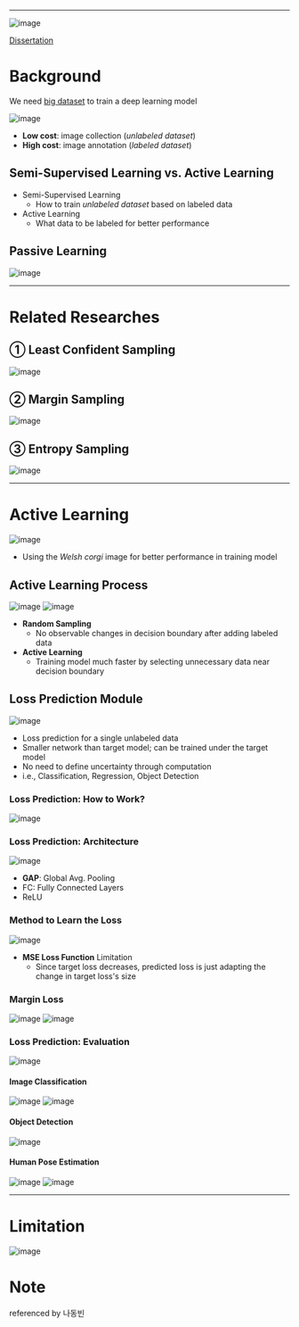 
****
![image](https://user-images.githubusercontent.com/39285147/178131203-306385b4-13e0-4f23-b109-d041767b2cb7.png)

[Dissertation](https://openaccess.thecvf.com/content_CVPR_2019/papers/Yoo_Learning_Loss_for_Active_Learning_CVPR_2019_paper.pdf)

# Background
We need <u>big dataset</u> to train a deep learning model

![image](https://user-images.githubusercontent.com/39285147/178131277-d19251a9-5054-4165-9dcc-af68d5358798.png)

- **Low cost**: image collection (*unlabeled dataset*)
- **High cost**: image annotation (*labeled dataset*)

## Semi-Supervised Learning vs. Active Learning
- Semi-Supervised Learning
  - How to train *unlabeled dataset* based on labeled data
- Active Learning
  - What data to be labeled for better performance

## Passive Learning
![image](https://user-images.githubusercontent.com/39285147/178131377-71c2414e-7582-4c7a-8b65-669ce7650224.png)

****
# Related Researches
## ① Least Confident Sampling
![image](https://user-images.githubusercontent.com/39285147/178131566-821935b5-d41b-47e3-a6aa-1642982be95e.png)

## ② Margin Sampling
![image](https://user-images.githubusercontent.com/39285147/178131577-52945ac3-de4d-4b6c-bbb1-858fa8dcf28d.png)

## ③ Entropy Sampling
![image](https://user-images.githubusercontent.com/39285147/178131582-4170e264-fad4-461b-9e1c-94e06e90cd2a.png)

****
# Active Learning
![image](https://user-images.githubusercontent.com/39285147/178131383-7055e839-530a-4fed-9f66-882a19fa2f56.png)
- Using the *Welsh corgi* image for better performance in training model

## Active Learning Process
![image](https://user-images.githubusercontent.com/39285147/178131445-137e6839-25eb-45c4-8f5b-9643aa331946.png)
![image](https://user-images.githubusercontent.com/39285147/178131462-893920d8-546e-4370-9231-96830b151e26.png)
- **Random Sampling**
  - No observable changes in decision boundary after adding labeled data
- **Active Learning**
  - Training model much faster by selecting unnecessary data near decision boundary

## Loss Prediction Module
![image](https://user-images.githubusercontent.com/39285147/178131741-1602b16d-7592-49fd-bf87-01eec060b739.png)

- Loss prediction for a single unlabeled data
- Smaller network than target model; can be trained under the target model
- No need to define uncertainty through computation
- i.e., Classification, Regression, Object Detection 

### Loss Prediction: How to Work?
![image](https://user-images.githubusercontent.com/39285147/178131754-1622dd12-5d8d-4924-8355-6bfcd4aa3485.png)

### Loss Prediction: Architecture
![image](https://user-images.githubusercontent.com/39285147/178131774-d34b90fc-fb80-4f8d-993a-58df059409a7.png)
-	**GAP**: Global Avg. Pooling
-	FC: Fully Connected Layers
-	ReLU

### Method to Learn the Loss
![image](https://user-images.githubusercontent.com/39285147/178131782-be74272b-2f5f-4776-9539-743d4d46d18d.png)
- **MSE Loss Function** Limitation
  - Since target loss decreases, predicted loss is just adapting the change in target loss's size

### Margin Loss
![image](https://user-images.githubusercontent.com/39285147/178131827-718cfb0c-ce0f-4232-88c2-625051c325ba.png)
![image](https://user-images.githubusercontent.com/39285147/178131831-05dd7565-e456-43d5-a802-b500ddd20a32.png)

### Loss Prediction: Evaluation
![image](https://user-images.githubusercontent.com/39285147/178131902-2a585e0e-160d-4fdc-91b6-bbce8edbaec7.png)

#### Image Classification
![image](https://user-images.githubusercontent.com/39285147/178131907-76742e5f-0340-498f-9078-e51b70776ee4.png)
![image](https://user-images.githubusercontent.com/39285147/178131910-b89aaabd-8ac3-40fd-ad9f-9bd1b9c9b41f.png)

#### Object Detection
![image](https://user-images.githubusercontent.com/39285147/178131912-a61636f4-8366-472f-bfa9-ae888b853085.png)

#### Human Pose Estimation
![image](https://user-images.githubusercontent.com/39285147/178131914-f08af03e-bc94-44fe-a068-5706927dc939.png)
![image](https://user-images.githubusercontent.com/39285147/178131917-4cc6d0bf-7a4e-463b-8b81-18eb2451aafb.png)

****
# Limitation
![image](https://user-images.githubusercontent.com/39285147/178131923-923b0b5c-fa4d-400e-ae86-5f5480fe2e29.png)

# Note
referenced by 나동빈



